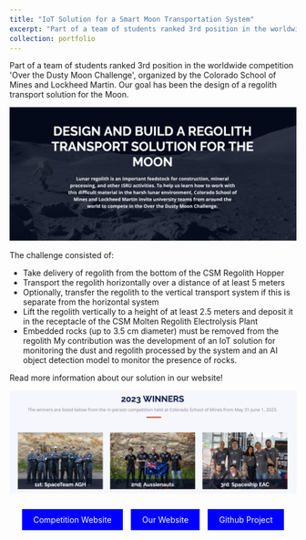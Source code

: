 ```yaml
---
title: "IoT Solution for a Smart Moon Transportation System"
excerpt: "Part of a team of students ranked 3rd position in the worldwide competition 'Over the Dusty Moon Challenge', organized by the Colorado School of Mines and Lockheed Martin. Our goal has been the design of a regolith transport solution for the Moon. My contribution was the development of an IoT solution for monitoring the dust and regolith processed by the system and an AI object detection model to monitor the presence of rocks."
collection: portfolio
---
```


Part of a team of students ranked 3rd position in the worldwide competition 'Over the Dusty Moon Challenge', organized by the Colorado School of Mines and Lockheed Martin. 
Our goal has been the design of a regolith transport solution for the Moon.

<p align="center">
    <img src='/images/OTDMC1.png'>
</p>

The challenge consisted of:
- Take delivery of regolith from the bottom of the CSM Regolith Hopper
- Transport the regolith horizontally over a distance of at least 5 meters
- Optionally, transfer the regolith to the vertical transport system if this is separate from the horizontal system
- Lift the regolith vertically to a height of at least 2.5 meters and deposit it in the receptacle of the CSM Molten Regolith Electrolysis Plant
- Embedded rocks (up to 3.5 cm diameter) must be removed from the regolith
My contribution was the development of an IoT solution for monitoring the dust and regolith processed by the system and an AI object detection model to monitor the presence of rocks.

Read more information about our solution in our website!

<p align="center">
    <img src='/images/OTDMC2.png'>
</p>

<p align="center">
<a href="https://www.overthedustymoon.com" style="background-color: blue; color: white; padding: 10px 20px; text-align: center; text-decoration: none; display: inline-block; margin: 10px 5px; cursor: pointer;">Competition Website</a>
<a href="http://spaceshipeac.nicepage.io" style="background-color: blue; color: white; padding: 10px 20px; text-align: center; text-decoration: none; display: inline-block; margin: 10px 5px; cursor: pointer;">Our Website</a>
<a href="https://github.com/terranovafr/SmartMoonTransportationSystem" style="background-color: blue; color: white; padding: 10px 20px; text-align: center; text-decoration: none; display: inline-block; margin: 10px 5px; cursor: pointer;">Github Project</a>
</p>